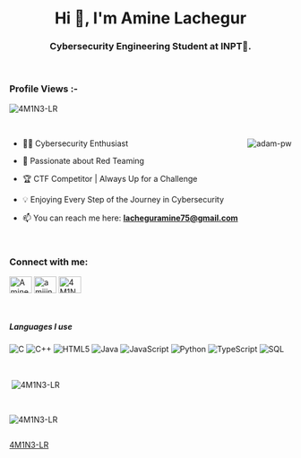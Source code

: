 <h1 align="center">Hi 👋, I'm Amine Lachegur</h1>
<h3 align="center">Cybersecurity Engineering Student at INPT🌟.</h3>

<br>

<p align="right"> <h3>Profile Views :-</h3> <img src="https://komarev.com/ghpvc/?username=4M1N3-LR&label=Profile%20views&color=0e75b6&style=flat"
    alt="4M1N3-LR" /> 
  </p>

<br>

<p><img align="right" src="https://github.com/Adam-pw/Adam-pw/blob/main/animation_500_kxa883sd.gif" alt="adam-pw" /></p>


- 👨‍💻 Cybersecurity Enthusiast
- 🔴 Passionate about Red Teaming
- 🏆 CTF Competitor | Always Up for a Challenge
- 💡 Enjoying Every Step of the Journey in Cybersecurity

  
- 📫 You can reach me here: **lacheguramine75@gmail.com**

<br>

<h3 align="left">Connect with me:</h3>
<p align="left">
  <a href="https://www.linkedin.com/in/amine-lachegur" target="blank"><img align="center"
      src="https://raw.githubusercontent.com/rahuldkjain/github-profile-readme-generator/master/src/images/icons/Social/linked-in-alt.svg"
      alt="Amine Lachegur" height="30" width="40" /></a>
  <a href="https://www.instagram.com/amiiine._.lr/" target="blank"><img align="center"
      src="https://raw.githubusercontent.com/rahuldkjain/github-profile-readme-generator/master/src/images/icons/Social/instagram.svg"
      alt="amiiine._.lr" height="30" width="40" /></a>
  <a href="https://tryhackme.com/p/4M1N3.EXE" target="blank"><img align="center"
      src="https://assets.tryhackme.com/img/logo/THMlogo-gray_scale.png"
      alt="4M1N3.EXE" height="30" width="40" /></a>
</p>

<br>
<div id="aa">

##### Languages I use

![C](https://img.shields.io/badge/-C-000000?style=flat&logo=c)
![C++](https://img.shields.io/badge/-C++-000000?style=flat&logo=c%2B%2B)
![HTML5](https://img.shields.io/badge/-HTML5-000000?style=flat&logo=html5)
![Java](https://img.shields.io/badge/-Java-000000?style=flat&logo=java)
![JavaScript](https://img.shields.io/badge/-JavaScript-000000?style=flat&logo=javascript)
![Python](https://img.shields.io/badge/-Python-000000?style=flat&logo=python)
![TypeScript](https://img.shields.io/badge/-TypeScript-000000?style=flat&logo=typescript)
![SQL](https://img.shields.io/badge/-SQL-000000?style=flat&logo=postgresql)
    
</div>


<br>

<p>&nbsp;<img align="center" src="https://github-readme-stats.vercel.app/api?username=4M1N3-LR&show_icons=true&locale=en&bg_color=0d1117&text_color=ffffff&repo=convoychat"
    alt="4M1N3-LR" /></p>

<br>

<p><img align="center" src="https://github-readme-streak-stats.herokuapp.com/?user=4M1N3-LR&theme=dark&background=0d1117&date_format=M%20j%5B%2C%20Y%5D" alt="4M1N3-LR" /></p>
      
<p align="left"> <a href="https://twitter.com/" target="blank"><img
      src="https://img.shields.io/twitter/follow/?logo=twitter&style=for-the-badge" alt="" /></a> </p>

[4M1N3-LR](https://github.com/4M1N3-LR)
